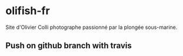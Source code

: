 # olifish-fr

Site d'Olivier Colli  photographe passionné par la plongée sous-marine.

## Push on github branch with travis






